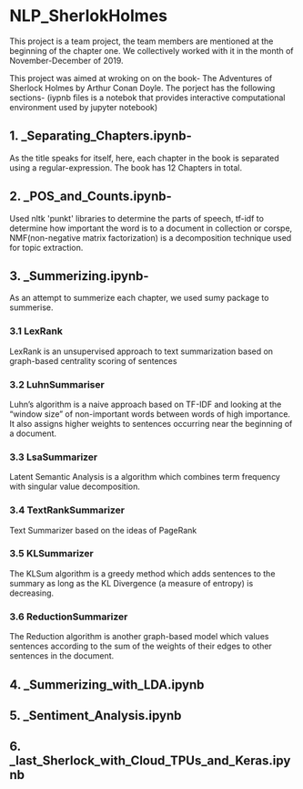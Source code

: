 # NLP_SherlokHolmes

This project is a team project, the team members are mentioned at the beginning of the chapter one. We collectively worked with it in the month of November-December of 2019. 

This project was aimed at wroking on on the book- The Adventures of Sherlock Holmes by Arthur Conan Doyle.
The porject has the following sections-
(iypnb files is a notebok that provides interactive computational environment used by jupyter notebook)

## 1. _Separating_Chapters.ipynb-
As the title speaks for itself, here, each chapter in the book is separated using a regular-expression. The book has 12 Chapters in total. 

## 2. _POS_and_Counts.ipynb- 
Used nltk 'punkt' libraries to determine the parts of speech, tf-idf to determine how important the word is to a document in collection or corspe, NMF(non-negative matrix factorization) is a decomposition technique used for topic extraction.

## 3. _Summerizing.ipynb- 
As an attempt to summerize each chapter, we used sumy package to summerise.
### 3.1 LexRank 
LexRank is an unsupervised approach to text summarization based on graph-based centrality scoring of sentences

### 3.2 LuhnSummariser
Luhn’s algorithm is a naive approach based on TF-IDF and looking at the “window size” of non-important words between words of high importance. It also assigns higher weights to sentences occurring near the beginning of a document.

### 3.3 LsaSummarizer 
Latent Semantic Analysis is a algorithm which combines term frequency with singular value decomposition.

### 3.4 TextRankSummarizer
Text Summarizer based on the ideas of PageRank

### 3.5 KLSummarizer
The KLSum algorithm is a greedy method which adds sentences to the summary as long as the KL Divergence (a measure of entropy) is decreasing.

### 3.6 ReductionSummarizer
The Reduction algorithm is another graph-based model which values sentences according to the sum of the weights of their edges to other sentences in the document.

## 4. _Summerizing_with_LDA.ipynb
## 5. _Sentiment_Analysis.ipynb
## 6. _last_Sherlock_with_Cloud_TPUs_and_Keras.ipynb
